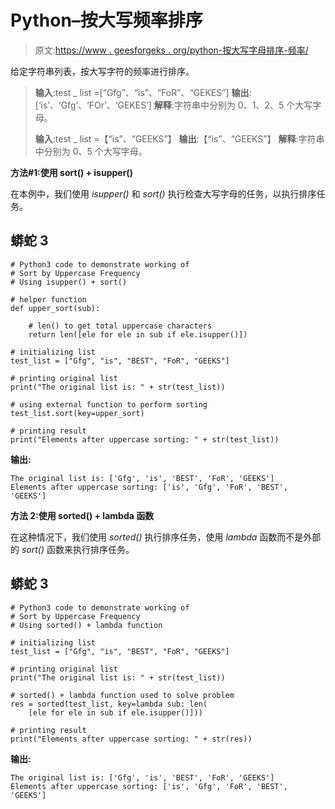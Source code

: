 # Python–按大写频率排序

> 原文:[https://www . geesforgeks . org/python-按大写字母排序-频率/](https://www.geeksforgeeks.org/python-sort-by-uppercase-frequency/)

给定字符串列表，按大写字符的频率进行排序。

> **输入**:test _ list =[“Gfg”、“is”、“FoR”、“GEKES”]
> **输出**:[‘is’、‘Gfg’、‘FOr’、‘GEKES’]
> **解释**:字符串中分别为 0、1、2、5 个大写字母。
> 
> **输入**:test _ list =【“is”、“GEEKS”】
> **输出**:【“is”、“GEEKS”】
> **解释**:字符串中分别为 0、5 个大写字母。

**方法#1:使用 sort() + isupper()**

在本例中，我们使用 *isupper()* 和 *sort()* 执行检查大写字母的任务，以执行排序任务。

## 蟒蛇 3

```
# Python3 code to demonstrate working of
# Sort by Uppercase Frequency
# Using isupper() + sort()

# helper function
def upper_sort(sub):

    # len() to get total uppercase characters
    return len([ele for ele in sub if ele.isupper()])

# initializing list
test_list = ["Gfg", "is", "BEST", "FoR", "GEEKS"]

# printing original list
print("The original list is: " + str(test_list))

# using external function to perform sorting
test_list.sort(key=upper_sort)

# printing result
print("Elements after uppercase sorting: " + str(test_list))
```

**输出:**

```
The original list is: ['Gfg', 'is', 'BEST', 'FoR', 'GEEKS']
Elements after uppercase sorting: ['is', 'Gfg', 'FoR', 'BEST', 'GEEKS']
```

**方法 2:使用 sorted() + lambda 函数**

在这种情况下，我们使用 *sorted()* 执行排序任务，使用 *lambda* 函数而不是外部的 *sort()* 函数来执行排序任务。

## 蟒蛇 3

```
# Python3 code to demonstrate working of
# Sort by Uppercase Frequency
# Using sorted() + lambda function

# initializing list
test_list = ["Gfg", "is", "BEST", "FoR", "GEEKS"]

# printing original list
print("The original list is: " + str(test_list))

# sorted() + lambda function used to solve problem
res = sorted(test_list, key=lambda sub: len(
    [ele for ele in sub if ele.isupper()]))

# printing result
print("Elements after uppercase sorting: " + str(res))
```

**输出:**

```
The original list is: ['Gfg', 'is', 'BEST', 'FoR', 'GEEKS']
Elements after uppercase sorting: ['is', 'Gfg', 'FoR', 'BEST', 'GEEKS']
```